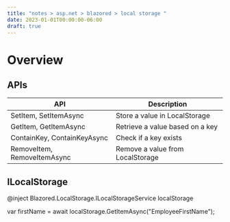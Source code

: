 ```yaml
---
title: "notes > asp.net > blazored > local storage "
date: 2023-01-01T00:00:00-06:00
draft: true
---
```


# Overview
## APIs
| API | Description |
|-----|-------------|
| SetItem, SetItemAsync | Store a value in LocalStorage |
| GetItem, GetItemAsync | Retrieve a value based on a key |
| ContainKey, ContainKeyAsync | Check if a key exists |
| RemoveItem, RemoveItemAsync | Remove a value from LocalStorage |

## ILocalStorage
@inject Blazored.LocalStorage.ILocalStorageService localStorage

var firstName = await localStorage.GetItemAsync<string>("EmployeeFirstName");